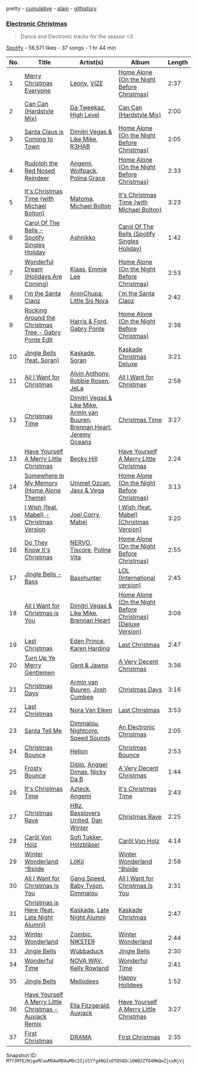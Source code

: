 pretty - [cumulative](/playlists/cumulative/37i9dQZF1DX2zhLcnFr1qI.md) - [plain](/playlists/plain/37i9dQZF1DX2zhLcnFr1qI) - [githistory](https://github.githistory.xyz/mackorone/spotify-playlist-archive/blob/main/playlists/plain/37i9dQZF1DX2zhLcnFr1qI)

### [Electronic Christmas](https://open.spotify.com/playlist/37i9dQZF1DX2zhLcnFr1qI)

> Dance and Electronic tracks for the season <3

[Spotify](https://open.spotify.com/user/spotify) - 56,571 likes - 37 songs - 1 hr 44 min

| No. | Title | Artist(s) | Album | Length |
|---|---|---|---|---|
| 1 | [Merry Christmas Everyone](https://open.spotify.com/track/2TdaxRL0VAKep3sbuM2O8L) | [Leony](https://open.spotify.com/artist/2NpPlwwDVYR5dIj0F31EcC), [VIZE](https://open.spotify.com/artist/09agIJMxCD2k87ys9Al0f0) | [Home Alone \(On the Night Before Christmas\)](https://open.spotify.com/album/0GHvkwP9xA5vg658fJppdZ) | 2:37 |
| 2 | [Can Can \(Hardstyle Mix\)](https://open.spotify.com/track/1qXFfxYo6lyVk8Cgeuyuu2) | [Da Tweekaz](https://open.spotify.com/artist/6UOk7DmvqlzWmo6gjhZvn6), [High Level](https://open.spotify.com/artist/4KvRH69whFDlnlkk39c1Hh) | [Can Can \(Hardstyle Mix\)](https://open.spotify.com/album/7c9YtdfJjz6pCQWrrWb8Gn) | 2:00 |
| 3 | [Santa Claus is Coming to Town](https://open.spotify.com/track/1fsRifOL2vyZHPSrqFruo8) | [Dimitri Vegas & Like Mike](https://open.spotify.com/artist/73jBynjsVtofjRpdpRAJGk), [R3HAB](https://open.spotify.com/artist/6cEuCEZu7PAE9ZSzLLc2oQ) | [Home Alone \(On the Night Before Christmas\)](https://open.spotify.com/album/0GHvkwP9xA5vg658fJppdZ) | 2:05 |
| 4 | [Rudolph the Red Nosed Reindeer](https://open.spotify.com/track/21LeppXMaq97x4IBvoIhzA) | [Angemi](https://open.spotify.com/artist/3q5DAsSH8efMqNxjxbdpGx), [Wolfpack](https://open.spotify.com/artist/74ycentHh1YZrW5x4PLnox), [Polina Grace](https://open.spotify.com/artist/1NHTQwuk3e6uBGMd4V74ug) | [Home Alone \(On the Night Before Christmas\)](https://open.spotify.com/album/0GHvkwP9xA5vg658fJppdZ) | 2:33 |
| 5 | [It's Christmas Time \(with Michael Bolton\)](https://open.spotify.com/track/0NLV6yzZjNYIGkWcEH7qhN) | [Matoma](https://open.spotify.com/artist/4YXycRbyyAE0wozTk7QMEq), [Michael Bolton](https://open.spotify.com/artist/6YHEMoNPbcheiWS2haGzkn) | [It's Christmas Time \(with Michael Bolton\)](https://open.spotify.com/album/6TyBrpxi8Bq36ahEpytZ7C) | 3:23 |
| 6 | [Carol Of The Bells \- Spotify Singles Holiday](https://open.spotify.com/track/1jFBoVvIFAVglcAJTZpoG8) | [Ashnikko](https://open.spotify.com/artist/3PyJHH2wyfQK3WZrk9rpmP) | [Carol Of The Bells \(Spotify Singles Holiday\)](https://open.spotify.com/album/4cvOEpiN4d4YMwM4eB9NvY) | 1:42 |
| 7 | [Wonderful Dream \(Holidays Are Coming\)](https://open.spotify.com/track/6NcTdDmYsOPE8opSKJF5en) | [Klaas](https://open.spotify.com/artist/25sJFKMqDENdsTF7zRXoif), [Emmie Lee](https://open.spotify.com/artist/4fFlpk8hS56rPSExrMiiLW) | [Home Alone \(On the Night Before Christmas\)](https://open.spotify.com/album/0GHvkwP9xA5vg658fJppdZ) | 2:53 |
| 8 | [I'm the Santa Claoz](https://open.spotify.com/track/48PfM9HJ5CKQHP89DahiHn) | [AronChupa](https://open.spotify.com/artist/5vCOdeiQt9LyzdI87kt5Sh), [Little Sis Nora](https://open.spotify.com/artist/1KYt3TMGpa1LtVi0m2A0F9) | [I'm the Santa Claoz](https://open.spotify.com/album/5ur5bMTCXPReTT3YhpBUZP) | 2:42 |
| 9 | [Rocking Around the Christmas Tree \- Gabry Ponte Edit](https://open.spotify.com/track/1HVB3hiWGjoU9k8VBzCSGz) | [Harris & Ford](https://open.spotify.com/artist/4FDj6mh458K7m9Txwyj2rt), [Gabry Ponte](https://open.spotify.com/artist/5ENS85nZShljwNgg4wFD7D) | [Home Alone \(On the Night Before Christmas\)](https://open.spotify.com/album/0GHvkwP9xA5vg658fJppdZ) | 2:38 |
| 10 | [Jingle Bells \(feat\. Soran\)](https://open.spotify.com/track/4q6356bqn2qC7t3R6TVR6L) | [Kaskade](https://open.spotify.com/artist/6TQj5BFPooTa08A7pk8AQ1), [Soran](https://open.spotify.com/artist/4CJrJassgp2sYfvhNPKh9x) | [Kaskade Christmas Deluxe](https://open.spotify.com/album/1xGImGcWsxl2BiB3Ky7g6I) | 3:21 |
| 11 | [All I Want for Christmas](https://open.spotify.com/track/4Y22IgfwCLFVW6Utr8XXIu) | [Alvin Anthony](https://open.spotify.com/artist/40SW02sSkgw10VTYc6UT9H), [Robbie Rosen](https://open.spotify.com/artist/1569hvm0IW3DHOfruYP2lM), [JeLa](https://open.spotify.com/artist/5wiDn420KFBNE820kOUGft) | [All I Want for Christmas](https://open.spotify.com/album/4FzL46RWqK3yEm5JTdyTq1) | 2:58 |
| 12 | [Christmas Time](https://open.spotify.com/track/6sj3z36Jiy7vc8NIVgZlIb) | [Dimitri Vegas & Like Mike](https://open.spotify.com/artist/73jBynjsVtofjRpdpRAJGk), [Armin van Buuren](https://open.spotify.com/artist/0SfsnGyD8FpIN4U4WCkBZ5), [Brennan Heart](https://open.spotify.com/artist/5QySqc6yAFDx9m7fedFZmC), [Jeremy Oceans](https://open.spotify.com/artist/68JQHAhLjcIjEpResOAVrf) | [Christmas Time](https://open.spotify.com/album/1y3cgKPsRSDiUkh5FwCa9Z) | 3:27 |
| 13 | [Have Yourself A Merry Little Christmas](https://open.spotify.com/track/5L8OxPOln5z2D1rfutPZy4) | [Becky Hill](https://open.spotify.com/artist/4EPJlUEBy49EX1wuFOvtjK) | [Have Yourself A Merry Little Christmas](https://open.spotify.com/album/4jPnSXA5LhdzR8Cz9ZGa3D) | 2:24 |
| 14 | [Somewhere In My Memory \(Home Alone Theme\)](https://open.spotify.com/track/5myPiuaHzvdFCIp8wO6NTQ) | [Ummet Ozcan](https://open.spotify.com/artist/7e1BNCygl2Gf7CX8LrByPv), [Jaxx & Vega](https://open.spotify.com/artist/7bdZVVcdyFjxVRj6vCVk9w) | [Home Alone \(On the Night Before Christmas\)](https://open.spotify.com/album/0GHvkwP9xA5vg658fJppdZ) | 3:13 |
| 15 | [I Wish \(feat\. Mabel\) \- Christmas Version](https://open.spotify.com/track/6JfqJNzpto4mRuNBfL1prF) | [Joel Corry](https://open.spotify.com/artist/6DgP9otnZw5z6daOntINxp), [Mabel](https://open.spotify.com/artist/1MIVXf74SZHmTIp4V4paH4) | [I Wish \(feat\. Mabel\) \[Christmas Version\]](https://open.spotify.com/album/6c09xz3peTV2CvMv8Hzezy) | 3:20 |
| 16 | [Do They Know It's Christmas](https://open.spotify.com/track/4AFTW65X9He0p8NONkBPy8) | [NERVO](https://open.spotify.com/artist/4j5KBTO4tk7up54ZirNGvK), [Tiscore](https://open.spotify.com/artist/2tOS3f6iaWspDI0WUowsZI), [Polina Vita](https://open.spotify.com/artist/66uT5tPq9g2tO0qD43xCYq) | [Home Alone \(On the Night Before Christmas\)](https://open.spotify.com/album/0GHvkwP9xA5vg658fJppdZ) | 2:55 |
| 17 | [Jingle Bells \- Bass](https://open.spotify.com/track/2ceTja5QWOyt4qMLAcyW0h) | [Basshunter](https://open.spotify.com/artist/37DdwREpvvQHmGLFEZ4h0Q) | [LOL \(International version\)](https://open.spotify.com/album/4cHjA2C6N5h5rIKQYojMLU) | 2:45 |
| 18 | [All I Want for Christmas is You](https://open.spotify.com/track/7rO4mCUZoujb79lq314vCA) | [Dimitri Vegas & Like Mike](https://open.spotify.com/artist/73jBynjsVtofjRpdpRAJGk), [Brennan Heart](https://open.spotify.com/artist/5QySqc6yAFDx9m7fedFZmC) | [Home Alone \(On the Night Before Christmas\) \[Deluxe Version\]](https://open.spotify.com/album/0XKqUXkhoD7ybgw7FVshUJ) | 3:08 |
| 19 | [Last Christmas](https://open.spotify.com/track/2XmfGaH8F0OuElPwnovfDe) | [Eden Prince](https://open.spotify.com/artist/31Eea8xaK1xAMyJy2iWE0z), [Karen Harding](https://open.spotify.com/artist/1QOHbhVRpDoNtRkz79si6b) | [Last Christmas](https://open.spotify.com/album/5maELdJVcuasTlrlY9fgUV) | 2:47 |
| 20 | [Turn Up Ye Merry Gentlemen](https://open.spotify.com/track/7h67jn17fbjofhCBE6kHCe) | [Gent & Jawns](https://open.spotify.com/artist/3NmuArRqqfxT4rvFSgb0cx) | [A Very Decent Christmas](https://open.spotify.com/album/2IjH5xDghPPF4tXn1Mgkph) | 3:36 |
| 21 | [Christmas Days](https://open.spotify.com/track/5wOf53iL6wzYqd31jLTmPQ) | [Armin van Buuren](https://open.spotify.com/artist/0SfsnGyD8FpIN4U4WCkBZ5), [Josh Cumbee](https://open.spotify.com/artist/5deoijipwIdBiA27rEj14E) | [Christmas Days](https://open.spotify.com/album/03IuOYxa1LmABJKBIhgKLo) | 3:16 |
| 22 | [Last Christmas](https://open.spotify.com/track/0bYRQ4kQY4Cu4C7aQYKLMC) | [Nora Van Elken](https://open.spotify.com/artist/04m3oUGzjO3EJTQidFzTgM) | [Last Christmas](https://open.spotify.com/album/6EJYgzbcpvJRkdbRjfHuiu) | 3:53 |
| 23 | [Santa Tell Me](https://open.spotify.com/track/1axYNHZnGmk4CsoPZWsNNY) | [Dimmalou](https://open.spotify.com/artist/0IOiHLj2Tkym3BoVk1p5AT), [Nightcore](https://open.spotify.com/artist/4T7P7W7Jp191exHszNy0iz), [Speed Sounds](https://open.spotify.com/artist/0UHwc0fsSqyZSzbVgR8hwm) | [An Electronic Christmas](https://open.spotify.com/album/1O9x3r0VqEdu05RL9xFPoc) | 2:05 |
| 24 | [Christmas Bounce](https://open.spotify.com/track/22Y8YQGRTTk4hHaOFtII8t) | [Helion](https://open.spotify.com/artist/05GSra7vTwr8o54Brzp2nA) | [Christmas Bounce](https://open.spotify.com/album/4e1IEmkrCmWcSvaGCtHLRw) | 2:53 |
| 25 | [Frosty Bounce](https://open.spotify.com/track/0pi9cfkCshIvp7HH43JzIj) | [Diplo](https://open.spotify.com/artist/5fMUXHkw8R8eOP2RNVYEZX), [Angger Dimas](https://open.spotify.com/artist/5tuOpj3ofDA06hxQjvjdGZ), [Nicky Da B](https://open.spotify.com/artist/3wWXYbMxREh97Te2ZN92Wi) | [A Very Decent Christmas](https://open.spotify.com/album/2IjH5xDghPPF4tXn1Mgkph) | 1:44 |
| 26 | [It's Christmas Time](https://open.spotify.com/track/6pFXCkYAwiSHTP2Z9E4U74) | [Azteck](https://open.spotify.com/artist/13NpuESz6tlK819yBs0PuS), [Angemi](https://open.spotify.com/artist/3q5DAsSH8efMqNxjxbdpGx) | [It's Christmas Time](https://open.spotify.com/album/02VL7bEf1C11Q4h7lc2X6q) | 2:43 |
| 27 | [Christmas Rave](https://open.spotify.com/track/6rYXrgCSkfMmEscYd7vzuN) | [HBz](https://open.spotify.com/artist/7I2JG3CcPawkeQPE7uypHJ), [Basslovers United](https://open.spotify.com/artist/4KpgeSLtjj0txr6drzaedu), [Dan Winter](https://open.spotify.com/artist/7a8GUCpjxjV6tw5D3d9FQz) | [Christmas Rave](https://open.spotify.com/album/0qWXWyan06KiYiMtYS2Q67) | 2:25 |
| 28 | [Caröl Von Holz](https://open.spotify.com/track/2bOEI6xZhYDIHcE5QgRSoD) | [Sofi Tukker](https://open.spotify.com/artist/586uxXMyD5ObPuzjtrzO1Q), [Holzbläser](https://open.spotify.com/artist/5Yqjr7yGAsLPpu4rmc39lL) | [Caröl Von Holz](https://open.spotify.com/album/7cBwygMg5dIn0JTZw76LfY) | 4:14 |
| 29 | [Winter Wonderland ^Bsiide](https://open.spotify.com/track/3o61WoISh2MzY6FDB3G5ZE) | [LöKii](https://open.spotify.com/artist/2RDXcxQgmEyomb2g9SERuf) | [Winter Wonderland ^Bsiide](https://open.spotify.com/album/6pcKxl4tKNedCa0n5jmJ3a) | 2:58 |
| 30 | [All I Want for Christmas Is You](https://open.spotify.com/track/2HMeL2UhAlfrEXigmFOPnQ) | [Gang Speed](https://open.spotify.com/artist/1DzFcEcSVtNBrQzemT1mWv), [Baby Tyson](https://open.spotify.com/artist/04xcAIuMLDs6qBgxEUmtJo), [Dimmalou](https://open.spotify.com/artist/0IOiHLj2Tkym3BoVk1p5AT) | [All I Want for Christmas Is You](https://open.spotify.com/album/5kUwH6sjr4BFUTRqXZOGjb) | 2:31 |
| 31 | [Christmas is Here \(feat\. Late Night Alumni\)](https://open.spotify.com/track/4voEvBr3uYSMRtKlJKP1UX) | [Kaskade](https://open.spotify.com/artist/6TQj5BFPooTa08A7pk8AQ1), [Late Night Alumni](https://open.spotify.com/artist/6JtFllJR7nhh8fa6oGefSj) | [Kaskade Christmas](https://open.spotify.com/album/3gTy7Qdza0pvQTwWTC0CxY) | 2:47 |
| 32 | [Winter Wonderland](https://open.spotify.com/track/2XU4sTuAJ882jJnimHyvVZ) | [Zombic](https://open.spotify.com/artist/6t0ofV5WMAz84Iqu0YkmTV), [NIKSTER](https://open.spotify.com/artist/4lthXDxTc1gx0roDyIeaai) | [Winter Wonderland](https://open.spotify.com/album/1gOfnXRPhogf3nAiM8EGfr) | 2:44 |
| 33 | [Jingle Bells](https://open.spotify.com/track/6abu6YFNdXxj6PFUdkGUfs) | [Wubbaduck](https://open.spotify.com/artist/36JJbH66Q0tZbKcnjvliDT) | [Jingle Bells](https://open.spotify.com/album/5FovzlmOYobIs5JRk9kZIz) | 2:30 |
| 34 | [Wonderful Time](https://open.spotify.com/track/1wdnIgVKUpEIpNSvhLta3N) | [NOVA WAV](https://open.spotify.com/artist/0jpR7qZMbdtF352G2icmtM), [Kelly Rowland](https://open.spotify.com/artist/3AuMNF8rQAKOzjYppFNAoB) | [Wonderful Time](https://open.spotify.com/album/0i2aSmDz2rDQi4sZh4pKxL) | 2:41 |
| 35 | [Jingle Bells](https://open.spotify.com/track/6FFXHjCbfW4R34jhdHK3mB) | [Mellodees](https://open.spotify.com/artist/03H3gcpif0GufJE8ybbcpn) | [Happy Holidees](https://open.spotify.com/album/12ayOyjiubYv6Ak89nLSIh) | 1:52 |
| 36 | [Have Yourself A Merry Little Christmas \- Auxjack Remix](https://open.spotify.com/track/7kHfwWZGNpO6BlunidRzd0) | [Ella Fitzgerald](https://open.spotify.com/artist/5V0MlUE1Bft0mbLlND7FJz), [Auxjack](https://open.spotify.com/artist/26zCMMaITBnpxUsoDnPMeR) | [Have Yourself A Merry Little Christmas](https://open.spotify.com/album/0OwaoKbTLogu3Q3TW47ruD) | 3:27 |
| 37 | [First Christmas](https://open.spotify.com/track/0IulDUwh9VKcy7ENUD5f2c) | [DRAMA](https://open.spotify.com/artist/7LvvNoUPwTZpgXDWBRrfHg) | [First Christmas](https://open.spotify.com/album/4TWTg7AZ1MLOHSCVVuDGLY) | 2:35 |

Snapshot ID: `MTY3MTE2NjgwMCwwMDAwMDAwMDc2ZjU1YTg4NGIxOTQ5ODc1OWQ2ZTQ4MmQwZjcwNjVj`
